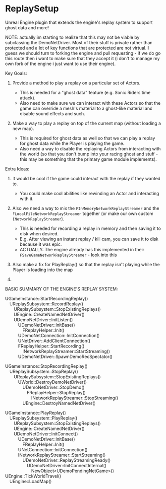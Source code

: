 # ReplaySetup
Unreal Engine plugin that extends the engine's replay system to support ghost data and more!


NOTE: actually im starting to realize that this may not be viable by subclassing the DemoNetDriver. Most of their stuff is private rather than protected and a lot of key functions that are protected are not virtual. I guess we should turn to forking the engine and pull requesting - if we do go this route then i want to make sure that they accept it (i don't to manage my own fork of the engine i just want to use their engine).



Key Goals:
1. Provide a method to play a replay on a particular set of Actors.
	- This is needed for a "ghost data" feature (e.g. Sonic Riders time attack).
	- Also need to make sure we can interact with these Actors so that the game can override a mesh's material to a ghost-like material and disable sound effects and such.

2. Make a way to play a replay on top of the current map (without loading a new map).
	- This is required for ghost data as well so that we can play a replay for ghost data while the Player is playing the game.
	- Also need a way to disable the replaying Actors from interacting with the world (so that you don't bump into your racing ghost and stuff - this may be something that the primary game module implements).

Extra Ideas:
1. It would be cool if the game could interact with the replay if they wanted to.
	- You could make cool abilities like rewinding an Actor and interacting with it.

2. Also we need a way to mix the ``FInMemoryNetworkReplayStreamer`` and the ``FLocalFileNetworkReplayStreamer`` together (or make our own custom ``INetworkReplayStreamer``).
	- This is needed for recording a replay in memory and then saving it to disk when desired.
	- E.g. After viewing an instant replay / kill cam, you can save it to disk because it was epic.
	- ACTUALLY: The engine already has this implemented in their ``FSaveGameNetworkReplayStreamer`` - look into this

3. Also make a fix for PlayReplay() so that the replay isn't playing while the Player is loading into the map

4. 




BASIC SUMMARY OF THE ENGINE'S REPLAY SYSTEM:


UGameInstance::StartRecordingReplay()\
&emsp;UReplaySubsystem::RecordReplay()\
&emsp;&emsp;UReplaySubsystem::StopExistingReplays()\
&emsp;&emsp;UEngine::CreateNamedNetDriver()\
&emsp;&emsp;UDemoNetDriver::InitListen()\
&emsp;&emsp;&emsp;UDemoNetDriver::InitBase()\
&emsp;&emsp;&emsp;&emsp;FReplayHelper::Init()\
&emsp;&emsp;&emsp;UDemoNetConnection::InitConnection()\
&emsp;&emsp;&emsp;UNetDriver::AddClientConnection()\
&emsp;&emsp;&emsp;FReplayHelper::StartRecording()\
&emsp;&emsp;&emsp;&emsp;INetworkReplayStreamer::StartStreaming()\
&emsp;&emsp;&emsp;UDemoNetDriver::SpawnDemoRecSpectator()


UGameInstance::StopRecordingReplay()\
&emsp;UReplaySubsystem::StopReplay()\
&emsp;&emsp;UReplaySubsystem::StopExistingReplays()\
&emsp;&emsp;&emsp;UWorld::DestroyDemoNetDriver()\
&emsp;&emsp;&emsp;&emsp;UDemoNetDriver::StopDemo()\
&emsp;&emsp;&emsp;&emsp;&emsp;FReplayHelper::StopReplay()\
&emsp;&emsp;&emsp;&emsp;&emsp;&emsp;INetworkReplayStreamer::StopStreaming()\
&emsp;&emsp;&emsp;&emsp;UEngine::DestroyNamedNetDriver()


UGameInstance::PlayReplay()\
&emsp;UReplaySubsystem::PlayReplay()\
&emsp;&emsp;UReplaySubsystem::StopExistingReplays()\
&emsp;&emsp;UEngine::CreateNamedNetDriver()\
&emsp;&emsp;UDemoNetDriver::InitConnect()\
&emsp;&emsp;&emsp;UDemoNetDriver::InitBase()\
&emsp;&emsp;&emsp;&emsp;FReplayHelper::Init()\
&emsp;&emsp;&emsp;UNetConnection::InitConnection()\
&emsp;&emsp;&emsp;INetworkReplayStreamer::StartStreaming()\
&emsp;&emsp;&emsp;&emsp;UDemoNetDriver::ReplayStreamingReady()\
&emsp;&emsp;&emsp;&emsp;&emsp;UDemoNetDriver::InitConnectInternal()\
&emsp;&emsp;&emsp;&emsp;&emsp;&emsp;NewObject\<UDemoPendingNetGame\>()\
UEngine::TickWorldTravel()\
&emsp;UEngine::LoadMap()
